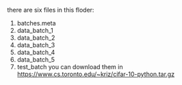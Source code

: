 there are six files in this floder:

1. batches.meta
2. data_batch_1
3. data_batch_2
4. data_batch_3
5. data_batch_4
6. data_batch_5
7. test_batch
you can download them in https://www.cs.toronto.edu/~kriz/cifar-10-python.tar.gz